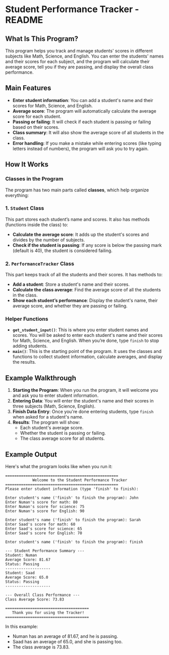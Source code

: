 

# Student Performance Tracker - README

## What Is This Program?

This program helps you track and manage students' scores in different subjects like Math, Science, and English. You can enter the students' names and their scores for each subject, and the program will calculate their average score, tell you if they are passing, and display the overall class performance.

## Main Features

- **Enter student information**: You can add a student's name and their scores for Math, Science, and English.
- **Average score**: The program will automatically calculate the average score for each student.
- **Passing or failing**: It will check if each student is passing or failing based on their scores.
- **Class summary**: It will also show the average score of all students in the class.
- **Error handling**: If you make a mistake while entering scores (like typing letters instead of numbers), the program will ask you to try again.

## How It Works

### Classes in the Program

The program has two main parts called **classes**, which help organize everything:

### 1. `Student` Class

This part stores each student’s name and scores. It also has methods (functions inside the class) to:

- **Calculate the average score**: It adds up the student's scores and divides by the number of subjects.
- **Check if the student is passing**: If any score is below the passing mark (default is 40), the student is considered failing.

### 2. `PerformanceTracker` Class

This part keeps track of all the students and their scores. It has methods to:

- **Add a student**: Store a student's name and their scores.
- **Calculate the class average**: Find the average score of all the students in the class.
- **Show each student’s performance**: Display the student's name, their average score, and whether they are passing or failing.

### Helper Functions

- **`get_student_input()`**: This is where you enter student names and scores. You will be asked to enter each student's name and their scores for Math, Science, and English. When you’re done, type `finish` to stop adding students.
- **`main()`**: This is the starting point of the program. It uses the classes and functions to collect student information, calculate averages, and display the results.

## Example Walkthrough

1. **Starting the Program**: When you run the program, it will welcome you and ask you to enter student information.
2. **Entering Data**: You will enter the student's name and their scores in three subjects (Math, Science, English).
3. **Finish Data Entry**: Once you're done entering students, type `finish` when asked for a student's name.
4. **Results**: The program will show:
   - Each student's average score.
   - Whether the student is passing or failing.
   - The class average score for all students.

## Example Output

Here's what the program looks like when you run it:

```
==================================================
            Welcome to the Student Performance Tracker
==================================================
Please enter student information (type 'finish' to finish):

Enter student's name ('finish' to finish the program): John
Enter Numan's score for math: 80
Enter Numan's score for science: 75
Enter Numan's score for English: 90

Enter student's name ('finish' to finish the program): Sarah
Enter Saad's score for math: 60
Enter Saad's score for science: 65
Enter Saad's score for English: 70

Enter student's name ('finish' to finish the program): finish

--- Student Performance Summary ---
Student: Numan
Average Score: 81.67
Status: Passing
--------------------
Student: Saad
Average Score: 65.0
Status: Passing
--------------------

--- Overall Class Performance ---
Class Average Score: 73.83

=====================================
   Thank you for using the Tracker!
=====================================
```

In this example:
- Numan has an average of 81.67, and he is passing.
- Saad has an average of 65.0, and she is passing too.
- The class average is 73.83.

